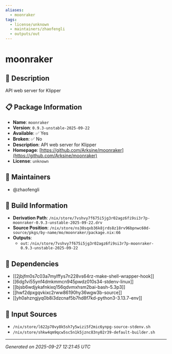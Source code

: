 ```yaml
---
aliases:
  - moonraker
tags:
  - license/unknown
  - maintainers/zhaofengli
  - outputs/out
---
```


# moonraker

## 📝 Description

API web server for Klipper

## 📋 Package Information

- **Name**: `moonraker`
- **Version**: `0.9.3-unstable-2025-09-22`
- **Available**: ✅ Yes
- **Broken**: ✅ No
- **Description**: API web server for Klipper
- **Homepage**: [https://github.com/Arksine/moonraker](https://github.com/Arksine/moonraker)
- **License**: `unknown`
## 👥 Maintainers

- @zhaofengli


## 🔧 Build Information

- **Derivation Path**: `/nix/store/7vshvy7f675i5jg3r02agz6fi9si3r7p-moonraker-0.9.3-unstable-2025-09-22.drv`
- **Source Position**: `/nix/store/ns30sqxb36k8jrds8z18rv96bpnwc60d-source/pkgs/by-name/mo/moonraker/package.nix:66`
- **Outputs**:
  - `out`:  `/nix/store/7vshvy7f675i5jg3r02agz6fi9si3r7p-moonraker-0.9.3-unstable-2025-09-22`

## 🔗 Dependencies

- [[2jbjfm0s7c03a7mylffys7n228vs64rz-make-shell-wrapper-hook]]
- [[6dg1vi55ynf4dmkmmcn945pwdz010s34-stdenv-linux]]
- [[bjsb6wdjykafnkixq156qdvmxhsm2bai-bash-5.3p3]]
- [[hwf2dpxgqvkixc2rww86190hy36wgw3b-source]]
- [[yh0ahzngjyq0b8i3dzcnaf5b7hd8f7kd-python3-3.13.7-env]]

## 📁 Input Sources

- `/nix/store/l622p70vy8k5sh7y5wizi5f2mic6ynpg-source-stdenv.sh`
- `/nix/store/shkw4qm9qcw5sc5n1k5jznc83ny02r39-default-builder.sh`

---
*Generated on 2025-09-27 12:21:45 UTC*
